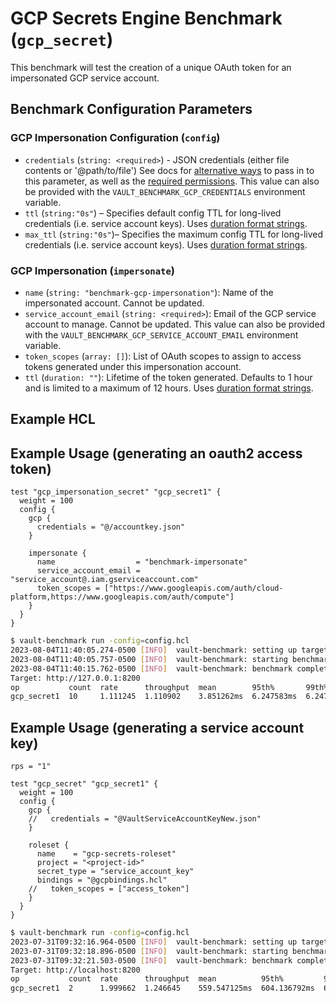 # GCP Secrets Engine Benchmark (`gcp_secret`)
This benchmark will test the creation of a unique OAuth token for an impersonated GCP service account.

## Benchmark Configuration Parameters

### GCP Impersonation Configuration (`config`)
- `credentials` (`string: <required>`) - JSON credentials (either file contents or '@path/to/file')
  See docs for [alternative ways](https://developer.hashicorp.com/vault/docs/secrets/gcp#setup) to pass in to this parameter, as well as the
  [required permissions](https://developer.hashicorp.com/vault/docs/secrets/gcp#required-permissions). This value can also be provided with the `VAULT_BENCHMARK_GCP_CREDENTIALS` environment variable. 
- `ttl` (`string:"0s"`) – Specifies default config TTL for long-lived credentials
  (i.e. service account keys). Uses [duration format strings](https://developer.hashicorp.com/vault/docs/concepts/duration-format).
- `max_ttl` (`string:"0s"`)– Specifies the maximum config TTL for long-lived credentials
  (i.e. service account keys). Uses [duration format strings](https://developer.hashicorp.com/vault/docs/concepts/duration-format).

### GCP Impersonation (`impersonate`)
- `name` (`string: "benchmark-gcp-impersonation"`): Name of the impersonated account. Cannot be updated.
- `service_account_email` (`string: <required>`): Email of the GCP service account to
  manage. Cannot be updated. This value can also be provided with the `VAULT_BENCHMARK_GCP_SERVICE_ACCOUNT_EMAIL` environment variable. 
- `token_scopes` (`array: []`): List of OAuth scopes to assign to access tokens
  generated under this impersonation account.
- `ttl` (`duration: ""`): Lifetime of the token generated. Defaults to 1 hour and
  is limited to a maximum of 12 hours. Uses [duration format strings](https://developer.hashicorp.com/vault/docs/concepts/duration-format).


## Example HCL
## Example Usage (generating an oauth2 access token)
```hcl
test "gcp_impersonation_secret" "gcp_secret1" {
  weight = 100
  config {
    gcp {
      credentials = "@/accountkey.json"
    }

    impersonate {
      name                  = "benchmark-impersonate"
      service_account_email = "service_account@.iam.gserviceaccount.com"
      token_scopes = ["https://www.googleapis.com/auth/cloud-platform,https://www.googleapis.com/auth/compute"]
    }
  }
}
```

```bash
$ vault-benchmark run -config=config.hcl
2023-08-04T11:40:05.274-0500 [INFO]  vault-benchmark: setting up targets
2023-08-04T11:40:05.757-0500 [INFO]  vault-benchmark: starting benchmarks: duration=10s
2023-08-04T11:40:15.762-0500 [INFO]  vault-benchmark: benchmark complete
Target: http://127.0.0.1:8200
op           count  rate      throughput  mean        95th%       99th%       successRatio
gcp_secret1  10     1.111245  1.110902    3.851262ms  6.247583ms  6.247583ms  100.00%
```

## Example Usage (generating a service account key)
```
rps = "1"

test "gcp_secret" "gcp_secret1" {
  weight = 100
  config {
    gcp {
    //   credentials = "@VaultServiceAccountKeyNew.json"
    }

    roleset {
      name    = "gcp-secrets-roleset"
      project = "<project-id>"
      secret_type = "service_account_key"
      bindings = "@gcpbindings.hcl" 
    //   token_scopes = ["access_token"]
    }
  }
}
```

```bash
$ vault-benchmark run -config=config.hcl
2023-07-31T09:32:16.964-0500 [INFO]  vault-benchmark: setting up targets
2023-07-31T09:32:18.896-0500 [INFO]  vault-benchmark: starting benchmarks: duration=2s
2023-07-31T09:32:21.503-0500 [INFO]  vault-benchmark: benchmark complete
Target: http://localhost:8200
op           count  rate      throughput  mean          95th%         99th%         successRatio
gcp_secret1  2      1.999662  1.246645    559.547125ms  604.136792ms  604.136792ms  100.00%
```
